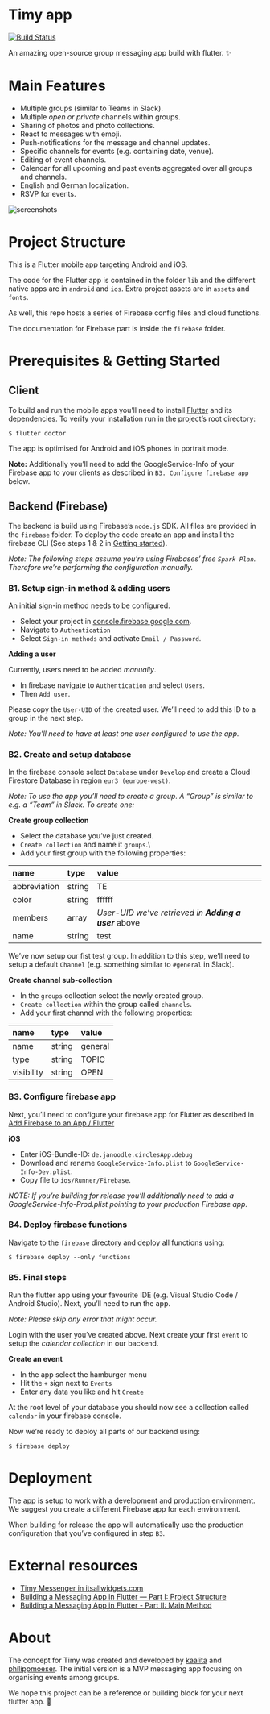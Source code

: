 # Timy app

[![Build Status](https://app.bitrise.io/app/1777d1ca81df02fb/status.svg?token=JR4pw9Z3dElWNrDmy3ImLA&branch=master)](https://app.bitrise.io/app/1777d1ca81df02fb)

An amazing open-source group messaging app build with flutter. ✨

# Main Features

- Multiple groups (similar to Teams in Slack).
- Multiple *open or private* channels within groups.
- Sharing of photos and photo collections.
- React to messages with emoji. 
- Push-notifications for the message and channel updates.
- Specific channels for events (e.g. containing date, venue).
- Editing of event channels.
- Calendar for all upcoming and past events aggregated over all groups and channels.
- English and German localization.
- RSVP for events.


![screenshots](./timy.png)





# Project Structure

This is a Flutter mobile app targeting Android and iOS.

The code for the Flutter app is contained in the folder `lib` and the
different native apps are in `android` and `ios`. Extra project assets are in
`assets` and `fonts`.

As well, this repo hosts a series of Firebase config files and cloud functions.

The documentation for Firebase part is inside the `firebase` folder.


# Prerequisites & Getting Started
## Client 

To build and run the mobile apps you’ll need to install [Flutter](https://flutter.dev) and its dependencies. To verify your installation run in the project’s root directory:**‌**

```
$ flutter doctor
```

The app is optimised for Android and iOS phones in portrait mode.

**Note:** Additionally you’ll need to add the GoogleService-Info of your Firebase app to your clients as described in `B3. Configure firebase app` below.


## Backend (Firebase)

The backend is build using Firebase’s `node.js` SDK. All files are provided in the `firebase` folder. To deploy the code create an app and install the firebase CLI (See steps 1 & 2 in [Getting started](https://firebase.google.com/docs/functions/get-started)).

*Note: The following steps assume you’re using Firebases’ free `Spark Plan`. Therefore we’re performing the configuration manually.*

### B1. Setup sign-in method & adding users

An initial sign-in method needs to be configured.

- Select your project in [console.firebase.google.com](https://console.firebase.google.com). 
- Navigate to `Authentication` 
- Select `Sign-in methods` and activate `Email / Password`.


**Adding a user**

Currently, users need to be added *manually*.  

- In firebase navigate to `Authentication` and select `Users`. 
- Then `Add user`. 

Please copy the `User-UID` of the created user. We’ll need to add this ID to a group in the next step.

*Note: You’ll need to have at least one user configured to use the app.*


### B2. Create and setup database
In the firebase console select `Database` under `Develop`  and create a Cloud Firestore Database in region `eur3 (europe-west)`.

*Note: To use the app you’ll need to create a group. A “Group” is similar to e.g. a “Team” in Slack. To create one:* 


**Create group collection**

- Select the database you’ve just created.
- `Create collection` and name it `groups`.\
- Add your first group with the following properties:

| name | type | value |
|:--|:--|:--|
| abbreviation | string | TE |
| color | string | ffffff |
| members | array | *User-UID we’ve retrieved in **Adding a user*** above |
| name | string | test |

We’ve now setup our fist test group. In addition to this step, we’ll need to setup a default `Channel` (e.g. something similar to `#general` in Slack).


**Create channel sub-collection**

- In the `groups` collection select the newly created group.  
- `Create collection` within the group called `channels`.
- Add your first channel with the following properties:

| name | type | value |
|:--|:--|:--|
| name | string | general |
| type | string | TOPIC |
| visibility | string | OPEN |


### B3. Configure firebase app
Next, you’ll need to configure your firebase app for Flutter as described in [Add Firebase to an App / Flutter](https://firebase.google.com/docs/flutter/setup)


**iOS**

- Enter iOS-Bundle-ID: `de.janoodle.circlesApp.debug`
- Download and rename `GoogleService-Info.plist` to  `GoogleService-Info-Dev.plist`.
- Copy file to `ios/Runner/Firebase`.

*NOTE: If you’re building for release you’ll additionally need to add a GoogleService-Info-Prod.plist pointing to your production Firebase app.*
	
	
### B4. Deploy firebase functions 

Navigate to the `firebase` directory and deploy all functions using:

```
$ firebase deploy --only functions
```


### B5. Final steps

Run the flutter app using your favourite IDE (e.g. Visual Studio Code / Android Studio). Next, you’ll need to run the app. 

*Note: Please skip any error that might occur.* 

Login with the user you’ve created above. 
Next create your first `event` to setup the *calendar collection* in our backend. 


**Create an event**

- In the app select the hamburger menu
- Hit the `+` sign next to `Events`
- Enter any data you like and hit `Create` 

At the root level of your database you should now see a collection called `calendar` in your firebase console.

Now we’re ready to deploy all parts of our backend using:

```
$ firebase deploy
```


# Deployment

The app is setup to work with a development and production environment. We suggest you create a different Firebase app for each environment. 

When building for release the app will automatically use the production configuration that you’ve configured in step `B3`.

# External resources

- [Timy Messenger in itsallwidgets.com](https://itsallwidgets.com/timy-messenger)
- [Building a Messaging App in Flutter — Part I: Project Structure](https://medium.com/@MiBLT/building-a-messaging-app-in-flutter-part-i-project-structure-7d6db38783a5)
- [Building a Messaging App in Flutter - Part II: Main Method](https://medium.com/@MiBLT/building-a-messaging-app-in-flutter-part-ii-main-method-b3a70befbba5)

# About

The concept for Timy was created and developed by [kaalita](https://github.com/kaalita) and [philippmoeser](https://github.com/philippmoeser).
The initial version is a MVP messaging app focusing on organising events among groups.

We hope this project can be a reference or building block for your next flutter app. 🚀
